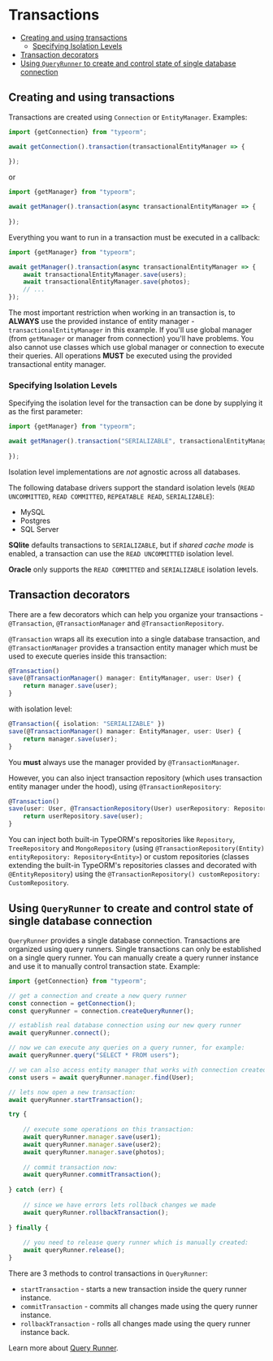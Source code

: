 # Transactions

- [Creating and using transactions](#creating-and-using-transactions)
	- [Specifying Isolation Levels](#specifying-isolation-levels)
- [Transaction decorators](#transaction-decorators)
- [Using `QueryRunner` to create and control state of single database connection](#using-queryrunner-to-create-and-control-state-of-single-database-connection)

## Creating and using transactions

Transactions are created using `Connection` or `EntityManager`. 
Examples:

```typescript
import {getConnection} from "typeorm";

await getConnection().transaction(transactionalEntityManager => {
    
});
```

or 

```typescript
import {getManager} from "typeorm";

await getManager().transaction(async transactionalEntityManager => {
    
});
```

Everything you want to run in a transaction must be executed in a callback:

```typescript
import {getManager} from "typeorm";

await getManager().transaction(async transactionalEntityManager => {
    await transactionalEntityManager.save(users);
    await transactionalEntityManager.save(photos);
    // ...
});
```

The most important restriction when working in an transaction is, to **ALWAYS** use the provided instance of entity manager - 
`transactionalEntityManager` in this example.
If you'll use global manager (from `getManager` or manager from connection) you'll have problems.
You also cannot use classes which use global manager or connection to execute their queries.
All operations **MUST** be executed using the provided transactional entity manager.

### Specifying Isolation Levels

Specifying the isolation level for the transaction can be done by supplying it as the first parameter:

```typescript
import {getManager} from "typeorm";

await getManager().transaction("SERIALIZABLE", transactionalEntityManager => {
    
});
```

Isolation level implementations are *not* agnostic across all databases.

The following database drivers support the standard isolation levels (`READ UNCOMMITTED`, `READ COMMITTED`, `REPEATABLE READ`, `SERIALIZABLE`):
* MySQL
* Postgres
* SQL Server

**SQlite** defaults transactions to `SERIALIZABLE`, but if *shared cache mode* is enabled, a transaction can use the `READ UNCOMMITTED` isolation level.

**Oracle** only supports the `READ COMMITTED` and `SERIALIZABLE` isolation levels.


## Transaction decorators

There are a few decorators which can help you organize your transactions - 
`@Transaction`, `@TransactionManager` and `@TransactionRepository`.

`@Transaction` wraps all its execution into a single database transaction,
and `@TransactionManager` provides a transaction entity manager which must be used to execute queries inside this transaction:

```typescript
@Transaction()
save(@TransactionManager() manager: EntityManager, user: User) {
    return manager.save(user);
}
```

with isolation level:

```typescript
@Transaction({ isolation: "SERIALIZABLE" })
save(@TransactionManager() manager: EntityManager, user: User) {
    return manager.save(user);
}
```

You **must** always use the manager provided by `@TransactionManager`.

However, you can also inject transaction repository (which uses transaction entity manager under the hood), 
using `@TransactionRepository`:

```typescript
@Transaction()
save(user: User, @TransactionRepository(User) userRepository: Repository<User>) {
    return userRepository.save(user);    
}
``` 

You can inject both built-in TypeORM's repositories like `Repository`, `TreeRepository` and `MongoRepository` 
(using `@TransactionRepository(Entity) entityRepository: Repository<Entity>`) 
or custom repositories (classes extending the built-in TypeORM's repositories classes and decorated with `@EntityRepository`) 
using the `@TransactionRepository() customRepository: CustomRepository`.

## Using `QueryRunner` to create and control state of single database connection

`QueryRunner` provides a single database connection.
Transactions are organized using query runners. 
Single transactions can only be established on a single query runner.
You can manually create a query runner instance and use it to manually control transaction state.
Example:

```typescript
import {getConnection} from "typeorm";

// get a connection and create a new query runner
const connection = getConnection();
const queryRunner = connection.createQueryRunner();

// establish real database connection using our new query runner
await queryRunner.connect();

// now we can execute any queries on a query runner, for example:
await queryRunner.query("SELECT * FROM users");

// we can also access entity manager that works with connection created by a query runner:
const users = await queryRunner.manager.find(User);

// lets now open a new transaction:
await queryRunner.startTransaction();

try {
    
    // execute some operations on this transaction:
    await queryRunner.manager.save(user1);
    await queryRunner.manager.save(user2);
    await queryRunner.manager.save(photos);
    
    // commit transaction now:
    await queryRunner.commitTransaction();
    
} catch (err) {
    
    // since we have errors lets rollback changes we made
    await queryRunner.rollbackTransaction();
    
} finally {
    
    // you need to release query runner which is manually created:
    await queryRunner.release();
}
```

There are 3 methods to control transactions in `QueryRunner`:


* `startTransaction` - starts a new transaction inside the query runner instance.
* `commitTransaction` - commits all changes made using the query runner instance.
* `rollbackTransaction` - rolls all changes made using the query runner instance back.

Learn more about [Query Runner](./query-runner.md).
